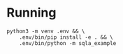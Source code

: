 # Running

    python3 -m venv .env && \
        .env/bin/pip install -e . && \
        .env/bin/python -m sqla_example
